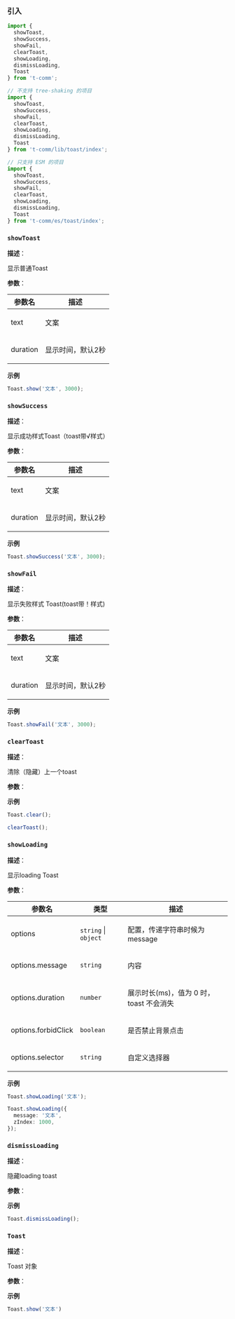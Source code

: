 
### 引入

```ts
import {
  showToast,
  showSuccess,
  showFail,
  clearToast,
  showLoading,
  dismissLoading,
  Toast
} from 't-comm';

// 不支持 tree-shaking 的项目
import {
  showToast,
  showSuccess,
  showFail,
  clearToast,
  showLoading,
  dismissLoading,
  Toast
} from 't-comm/lib/toast/index';

// 只支持 ESM 的项目
import {
  showToast,
  showSuccess,
  showFail,
  clearToast,
  showLoading,
  dismissLoading,
  Toast
} from 't-comm/es/toast/index';
```


### `showToast` 


**描述**：<p>显示普通Toast</p>

**参数**：


| 参数名 | 描述 |
| --- | --- |
| text | <p>文案</p> |
| duration | <p>显示时间，默认2秒</p> |



**示例**

```ts
Toast.show('文本', 3000);
```
<a name="showSuccess"></a>

### `showSuccess` 


**描述**：<p>显示成功样式Toast（toast带√样式）</p>

**参数**：


| 参数名 | 描述 |
| --- | --- |
| text | <p>文案</p> |
| duration | <p>显示时间，默认2秒</p> |



**示例**

```ts
Toast.showSuccess('文本', 3000);
```
<a name="showFail"></a>

### `showFail` 


**描述**：<p>显示失败样式 Toast(toast带！样式)</p>

**参数**：


| 参数名 | 描述 |
| --- | --- |
| text | <p>文案</p> |
| duration | <p>显示时间，默认2秒</p> |



**示例**

```ts
Toast.showFail('文本', 3000);
```
<a name="clearToast"></a>

### `clearToast` 


**描述**：<p>清除（隐藏）上一个toast</p>

**参数**：



**示例**

```ts
Toast.clear();

clearToast();
```
<a name="showLoading"></a>

### `showLoading` 


**描述**：<p>显示loading Toast</p>

**参数**：


| 参数名 | 类型 | 描述 |
| --- | --- | --- |
| options | <code>string</code> \| <code>object</code> | <p>配置，传递字符串时候为message</p> |
| options.message | <code>string</code> | <p>内容</p> |
| options.duration | <code>number</code> | <p>展示时长(ms)，值为 0 时，toast 不会消失</p> |
| options.forbidClick | <code>boolean</code> | <p>是否禁止背景点击</p> |
| options.selector | <code>string</code> | <p>自定义选择器</p> |



**示例**

```ts
Toast.showLoading('文本');

Toast.showLoading({
  message: '文本',
  zIndex: 1000,
});
```
<a name="dismissLoading"></a>

### `dismissLoading` 


**描述**：<p>隐藏loading toast</p>

**参数**：



**示例**

```ts
Toast.dismissLoading();
```
<a name="Toast"></a>

### `Toast` 


**描述**：<p>Toast 对象</p>

**参数**：



**示例**

```ts
Toast.show('文本')
```
